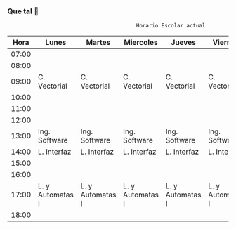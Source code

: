 ### Que tal 👋

<!--
**Jorge-A-Copado/Jorge-A-Copado** is a ✨ _special_ ✨ repository because its `README.md` (this file) appears on your GitHub profile.

Sobre mi:

- 🔭 Actualmente estudio Ingeniería en Sistemas Computacionales en ITT.
- 🌱 Siempre estoy en busca de aprender algo nuevo.
- 👯 Soy muy reservado, pero en línea soy completamente extrovertido.
- 🤔 Empecé hace poco a trabajar en un bot de Discord con JavaScript.
- 💬 Me la vivo quejandome de las Clases en línea pero siempre veo el lado positivo de cada clase.
- 💥No me hablen de anime porque no tengo autocontrol.
- 😄 Fuí jugador para el equipo universitario de ITT para participar en un torneo relámpago organizado por University Esports en 2021
- ⚡ Soy muy activo en Discord, Mi id: !Cøpa#0866
-->

                                             Horario Escolar actual
| Hora  | Lunes            | Martes           | Miercoles        | Jueves           | Viernes          |
|-------|------------------|------------------|------------------|------------------|------------------|
| 07:00 |                  |                  |                  |                  |                  |
| 08:00 |                  |                  |                  |                  |                  |
| 09:00 | C. Vectorial     | C. Vectorial     | C. Vectorial     | C. Vectorial     | C. Vectorial     |
| 10:00 |                  |                  |                  |                  |                  |
| 11:00 |                  |                  |                  |                  |                  |
| 12:00 |                  |                  |                  |                  |                  |
| 13:00 | Ing. Software    | Ing. Software    | Ing. Software    | Ing. Software    | Ing. Software    |
| 14:00 | L. Interfaz      | L. Interfaz      | L. Interfaz      | L. Interfaz      | L. Interfaz      |
| 15:00 |                  |                  |                  |                  |                  |
| 16:00 |                  |                  |                  |                  |                  |
| 17:00 | L. y Automatas I | L. y Automatas I | L. y Automatas I | L. y Automatas I | L. y Automatas I |
| 18:00 |                  |                  |                  |                  |                  |
